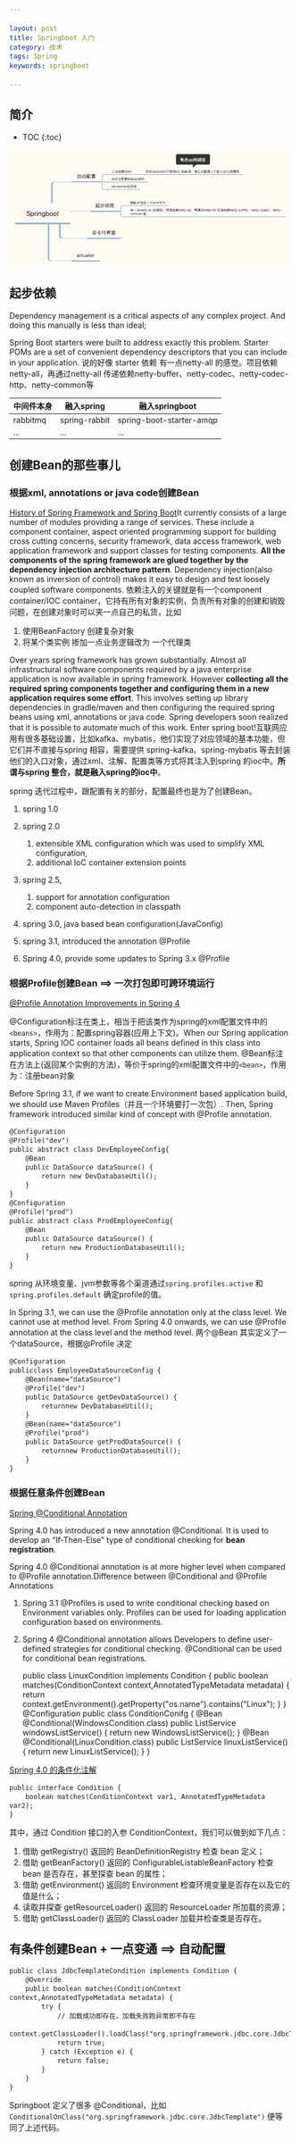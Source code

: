 ```yaml
---

layout: post
title: Springboot 入门
category: 技术
tags: Spring
keywords: springboot

---
```


## 简介

* TOC
{:toc}

![](/public/upload/spring/springboot.png)

## 起步依赖

Dependency management is a critical aspects of any complex project. And doing this manually is less than ideal;

Spring Boot starters were built to address exactly this problem. Starter POMs are a set of convenient dependency descriptors that you can include in your application. 说的好像 starter 依赖  有一点netty-all 的感觉。项目依赖netty-all，再通过netty-all 传递依赖netty-buffer、netty-codec、netty-codec-http、netty-common等

|中间件本身|融入spring|融入springboot|
|---|---|---|
|rabbitmq|spring-rabbit|spring-boot-starter-amqp|
|...|...|...|

## 创建Bean的那些事儿

### 根据xml, annotations or java code创建Bean

[History of Spring Framework and Spring Boot](https://www.quickprogrammingtips.com/spring-boot/history-of-spring-framework-and-spring-boot.html)It currently consists of a large number of modules providing a range of services. These include a component container, aspect oriented programming support for building cross cutting concerns, security framework, data access framework, web application framework and support classes for testing components. **All the components of the spring framework are glued together by the dependency injection architecture pattern**. Dependency injection(also known as inversion of control) makes it easy to design and test loosely coupled software components. 依赖注入的关键就是有一个component container/IOC container，它持有所有对象的实例，负责所有对象的创建和销毁问题，在创建对象时可以夹一点自己的私货，比如

1. 使用BeanFactory 创建复杂对象
1. 将某个类实例 掺加一点业务逻辑改为 一个代理类

Over years spring framework has grown substantially. Almost all infrastructural software components required by a java enterprise application is now available in spring framework. However **collecting all the required spring components together and configuring them in a new application requires some effort**. This involves setting up library dependencies in gradle/maven and then configuring the required spring beans using xml, annotations or java code. Spring developers soon realized that it is possible to automate much of this work. Enter spring boot!互联网应用有很多基础设置，比如kafka、mybatis，他们实现了对应领域的基本功能，但它们并不直接与spring 相容，需要提供 spring-kafka、spring-mybatis 等去封装他们的入口对象，通过xml、注解、配置类等方式将其注入到spring 的ioc中。**所谓与spring 整合，就是融入spring的ioc中**。

spring 迭代过程中，跟配置有关的部分，配置最终也是为了创建Bean。

1. spring 1.0
2. spring 2.0

    1. extensible XML configuration which was used to simplify XML configuration,
    3. additional IoC container extension points
3. spring 2.5, 
    1. support for annotation configuration
    2. component auto-detection in classpath
4. spring 3.0, java based bean configuration(JavaConfig)
5. spring 3.1, introduced the annotation @Profile
6. Spring 4.0, provide some updates to Spring 3.x @Profile


### 根据Profile创建Bean ==> 一次打包即可跨环境运行

[@Profile Annotation Improvements in Spring 4](https://javapapers.com/spring/profile-annotation-improvements-in-spring-4/)

@Configuration标注在类上，相当于把该类作为spring的xml配置文件中的`<beans>`，作用为：配置spring容器(应用上下文)。When our Spring application starts, Spring IOC container loads all beans defined in this class into application context so that other components can utilize them.
@Bean标注在方法上(返回某个实例的方法)，等价于spring的xml配置文件中的`<bean>`，作用为：注册bean对象


Before Spring 3.1, if we want to create Environment based application build, we should use Maven Profiles（并且一个环境要打一次包）. Then, Spring framework introduced similar kind of concept with @Profile annotation.

    @Configuration
    @Profile("dev")
    public abstract class DevEmployeeConfig{	  
        @Bean
        public DataSource dataSource() {
            return new DevDatabaseUtil();
        }	 
    }
    @Configuration
    @Profile("prod")
    public abstract class ProdEmployeeConfig{	  
        @Bean
        public DataSource dataSource() {
            return new ProductionDatabaseUtil();
        }
    }

spring 从环境变量、jvm参数等各个渠道通过`spring.profiles.active` 和`spring.profiles.default` 确定profile的值。

In Spring 3.1, we can use the @Profile annotation only at the class level. We cannot use at method level. From Spring 4.0 onwards, we can use @Profile annotation at the class level and the method level. 两个@Bean 其实定义了一个dataSource，根据@Profile 决定

    @Configuration
    publicclass EmployeeDataSourceConfig {
        @Bean(name="dataSource")
        @Profile("dev")
        public DataSource getDevDataSource() {
            returnnew DevDatabaseUtil();
        }	
        @Bean(name="dataSource")
        @Profile("prod")
        public DataSource getProdDataSource() {
            returnnew ProductionDatabaseUtil();
        }	
    }


### 根据任意条件创建Bean

[Spring @Conditional Annotation](https://javapapers.com/spring/spring-conditional-annotation/)

Spring 4.0 has introduced a new annotation @Conditional. It is used to develop an “If-Then-Else” type of conditional checking for **bean registration**. 

Spring 4.0 @Conditional annotation is at more higher level when compared to @Profile annotation.Difference between @Conditional and @Profile Annotations

1. Spring 3.1 @Profiles is used to write conditional checking based on Environment variables only. Profiles can be used for loading application configuration based on environments.
2. Spring 4 @Conditional annotation allows Developers to define user-defined strategies for conditional checking. @Conditional can be used for conditional bean registrations.


    public class LinuxCondition implements Condition {
        public boolean matches(ConditionContext context,AnnotatedTypeMetadata metadata) {
            return context.getEnvironment().getProperty("os.name").contains("Linux");
        }
    }
    @Configuration
    public class ConditionConifg {
        @Bean
        @Conditional(WindowsCondition.class) 
        public ListService windowsListService() {
            return new WindowsListService();
        }
        @Bean
        @Conditional(LinuxCondition.class) 
        public ListService linuxListService() {
            return new LinuxListService();
        }
    }

[Spring 4.0 的条件化注解](https://qidawu.github.io/2017/06/05/spring-conditional-bean/)

    public interface Condition {
        boolean matches(ConditionContext var1, AnnotatedTypeMetadata var2);
    }

其中，通过 Condition 接口的入参 ConditionContext，我们可以做到如下几点：

1. 借助 getRegistry() 返回的 BeanDefinitionRegistry 检查 bean 定义；
2. 借助 getBeanFactory() 返回的 ConfigurableListableBeanFactory 检查 bean 是否存在，甚至探查 bean 的属性；
3. 借助 getEnvironment() 返回的 Environment 检查环境变量是否存在以及它的值是什么；
4. 读取并探查 getResourceLoader() 返回的 ResourceLoader 所加载的资源；
5. 借助 getClassLoader() 返回的 ClassLoader 加载并检查类是否存在。

## 有条件创建Bean + 一点变通 ==> 自动配置

    public class JdbcTemplateCondition implements Condition {
        @Override
        public boolean matches(ConditionContext context,AnnotatedTypeMetadata metadata) {
            try {
                // 加载成功即存在，加载失败跑异常即不存在
                context.getClassLoader().loadClass("org.springframework.jdbc.core.JdbcTemplate");
                return true;
            } catch (Exception e) {
                return false;
            } 
        }
    }

Springboot 定义了很多 @Conditional，比如`ConditionalOnClass("org.springframework.jdbc.core.JdbcTemplate")` 便等同了上述代码。